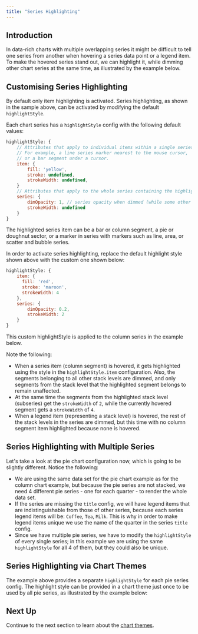 ```yaml
---
title: "Series Highlighting"
---
```


## Introduction

In data-rich charts with multiple overlapping series it might be difficult to tell one series from another
when hovering a series data point or a legend item. To make the hovered series stand out, we
can highlight it, while dimming other chart series at the same time, as illustrated by the example below.

<chart-example title='Overlapping Series' name='lines' type='generated'></chart-example>

## Customising Series Highlighting

By default only item highlighting is activated. Series highlighting, as shown in the sample above, can be activated by modifying the default `highlightStyle`.

Each chart series has a `highlightStyle` config with the following default values:

```js
highlightStyle: {
    // Attributes that apply to individual items within a single series.
    // For example, a line series marker nearest to the mouse cursor,
    // or a bar segment under a cursor.
    item: {
        fill: 'yellow',
        stroke: undefined,
        strokeWidth: undefined,
    }
    // Attributes that apply to the whole series containing the highlighted item.
    series: {
        dimOpacity: 1, // series opacity when dimmed (while some other series is hovered)
        strokeWidth: undefined
    }
}
```

The highlighted series item can be a bar or column segment, a pie or doughnut sector,
or a marker in series with markers such as line, area, or scatter and bubble series.

In order to activate series highlighting, replace the default highlight style shown above with the custom one shown below:

```js
highlightStyle: {
    item: {
      fill: 'red',
      stroke: 'maroon',
      strokeWidth: 4
    },
    series: {
        dimOpacity: 0.2,
        strokeWidth: 2
    }
}
```

This custom highlightStyle is applied to the column series in the example below.

Note the following:
- When a series item (column segment) is hovered, it gets highlighted using the style in the `highlightStyle.item` configuration.
  Also, the segments belonging to all other stack levels are dimmed, and only segments
  from the stack level that the highlighted segment belongs to remain unaffected.
- At the same time the segments from the highlighted stack level (subseries) get the `strokeWidth` of `2`,
  while the currently hovered segment gets a `strokeWidth` of `4`.
- When a legend item (representing a stack level) is hovered, the rest of the stack levels in the series are dimmed,
  but this time with no column segment item highlighted because none is hovered.

<chart-example title='Column Series with Custom Highlight Style' name='basic-column' type='generated'></chart-example>

## Series Highlighting with Multiple Series

Let's take a look at the pie chart configuration now, which is going to be slightly
different. Notice the following:
- We are using the same data set for the pie chart example as for the column chart example, but because the pie series are not stacked,
  we need 4 different pie series - one for each quarter - to render the whole data set.
- If the series are missing the `title` config, we will have legend items that are indistinguishable from those of other series,
  because each series legend items will be: `Coffee`, `Tea`, `Milk`. This is why in order to make legend items unique we use the name of the quarter
  in the series `title` config.
- Since we have multiple pie series, we have to modify the `highlightStyle` of every single series;
  in this example we are using the same `highlightStyle` for all 4 of them, but they could also be unique.

<chart-example title='Pie Series with Custom Highlight Style' name='basic-pie' type='generated'></chart-example>

## Series Highlighting via Chart Themes

The example above provides a separate `highlightStyle` for each pie series config.
The highlight style can be provided in a chart theme just once to be used by all pie series, as illustrated by the example below:

<chart-example title='Pie Series with Custom Highlight Style Theme' name='basic-pie-theme' type='generated'></chart-example>

## Next Up

Continue to the next section to learn about the [chart themes](/charts-themes/).
